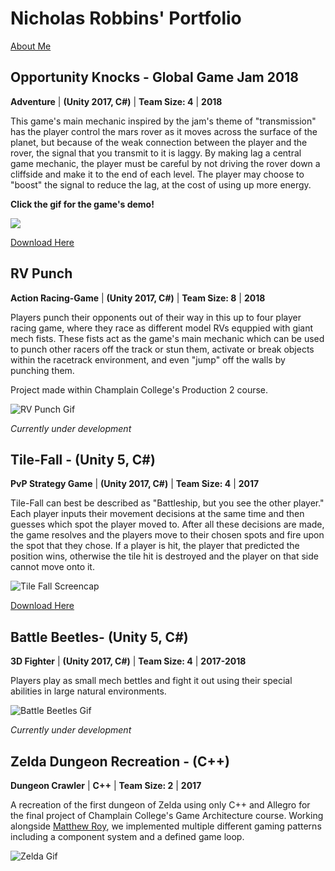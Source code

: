 # **Nicholas Robbins' Portfolio**



 [About Me](https://telden.github.io/AboutMe)




## **Opportunity Knocks - Global Game Jam 2018**
**Adventure**  |  **(Unity 2017, C#)**  |  **Team Size: 4**  |  **2018** 

This game's main mechanic inspired by the jam's theme of "transmission" has the player control the mars rover as it moves across the surface of the planet, but because of the weak connection between the player and the rover, the signal that you transmit to it is laggy. By making lag a central game mechanic, the player must be careful by not driving the rover down a cliffside and make it to the end of each level. The player may choose to "boost" the signal to reduce the lag, at the cost of using up more energy.

**Click the gif for the game's demo!**

[![](https://media.giphy.com/media/SiJYIT5CxwITBRDcCv/giphy.gif)](http://www.youtube.com/watch?v=CNaJentJf0M "Opportunity Knocks")

[Download Here](https://globalgamejam.org/2018/games/opportunity-knocks)


## **RV Punch**
**Action Racing-Game**  |  **(Unity 2017, C#)**  |  **Team Size: 8**  |  **2018** 
   
Players punch their opponents out of their way in this up to four player racing game, where they race as different model RVs equppied with giant mech fists. These fists act as the game's main mechanic which can be used to punch other racers off the track or stun them, activate or break objects within the racetrack environment, and even "jump" off the walls by punching them. 

Project made within Champlain College's Production 2 course.

![RV Punch Gif](https://media.giphy.com/media/7w4u8IjWbxuj3vWyKL/giphy.gif)

_Currently under development_


## **Tile-Fall - (Unity 5, C#)**
**PvP Strategy Game**  |  **(Unity 2017, C#)**  |  **Team Size: 4**  |  **2017** 

Tile-Fall can best be described as "Battleship, but you see the other player." Each player inputs their movement decisions at the same time and then guesses which spot the player moved to. After all these decisions are made, the game resolves and the players move to their chosen spots and fire upon the spot that they chose. If a player is hit, the player that predicted the position wins, otherwise the tile hit is destroyed and the player on that side cannot move onto it.

![Tile Fall Screencap](https://telden.github.io/images/Tilefallscreencap.png)


[Download Here](https://drive.google.com/file/d/1RMaQoPNHq_EggR_bJ-dGrhc2KXwAAGXE/view?usp=sharing)



## **Battle Beetles- (Unity 5, C#)**
**3D Fighter**  |  **(Unity 2017, C#)**  |  **Team Size: 4**  |  **2017-2018** 

Players play as small mech bettles and fight it out using their special abilities in large natural environments.

![Battle Beetles Gif](https://media.giphy.com/media/23ZJNCnFnwTs6HKTbC/giphy.gif)

_Currently under development_


## **Zelda Dungeon Recreation - (C++)** 
**Dungeon Crawler**  |  **C++**  |  **Team Size: 2**  |  **2017** 

A recreation of the first dungeon of Zelda using only C++ and Allegro for the final project of Champlain College's Game Architecture course. Working alongside [Matthew Roy](https://www.linkedin.com/in/matthew-roy-4ba050154/), we implemented multiple different gaming patterns including a component system and a defined game loop.


![Zelda Gif](https://media.giphy.com/media/OjI22jqHhPmpszPrBD/giphy.gif)


